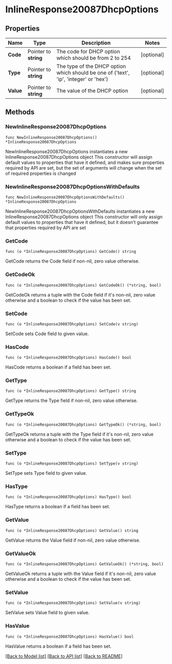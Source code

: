 # InlineResponse20087DhcpOptions

## Properties

Name | Type | Description | Notes
------------ | ------------- | ------------- | -------------
**Code** | Pointer to **string** | The code for DHCP option which should be from 2 to 254 | [optional] 
**Type** | Pointer to **string** | The type of the DHCP option which should be one of (&#39;text&#39;, &#39;ip&#39;, &#39;integer&#39; or &#39;hex&#39;) | [optional] 
**Value** | Pointer to **string** | The value of the DHCP option | [optional] 

## Methods

### NewInlineResponse20087DhcpOptions

`func NewInlineResponse20087DhcpOptions() *InlineResponse20087DhcpOptions`

NewInlineResponse20087DhcpOptions instantiates a new InlineResponse20087DhcpOptions object
This constructor will assign default values to properties that have it defined,
and makes sure properties required by API are set, but the set of arguments
will change when the set of required properties is changed

### NewInlineResponse20087DhcpOptionsWithDefaults

`func NewInlineResponse20087DhcpOptionsWithDefaults() *InlineResponse20087DhcpOptions`

NewInlineResponse20087DhcpOptionsWithDefaults instantiates a new InlineResponse20087DhcpOptions object
This constructor will only assign default values to properties that have it defined,
but it doesn't guarantee that properties required by API are set

### GetCode

`func (o *InlineResponse20087DhcpOptions) GetCode() string`

GetCode returns the Code field if non-nil, zero value otherwise.

### GetCodeOk

`func (o *InlineResponse20087DhcpOptions) GetCodeOk() (*string, bool)`

GetCodeOk returns a tuple with the Code field if it's non-nil, zero value otherwise
and a boolean to check if the value has been set.

### SetCode

`func (o *InlineResponse20087DhcpOptions) SetCode(v string)`

SetCode sets Code field to given value.

### HasCode

`func (o *InlineResponse20087DhcpOptions) HasCode() bool`

HasCode returns a boolean if a field has been set.

### GetType

`func (o *InlineResponse20087DhcpOptions) GetType() string`

GetType returns the Type field if non-nil, zero value otherwise.

### GetTypeOk

`func (o *InlineResponse20087DhcpOptions) GetTypeOk() (*string, bool)`

GetTypeOk returns a tuple with the Type field if it's non-nil, zero value otherwise
and a boolean to check if the value has been set.

### SetType

`func (o *InlineResponse20087DhcpOptions) SetType(v string)`

SetType sets Type field to given value.

### HasType

`func (o *InlineResponse20087DhcpOptions) HasType() bool`

HasType returns a boolean if a field has been set.

### GetValue

`func (o *InlineResponse20087DhcpOptions) GetValue() string`

GetValue returns the Value field if non-nil, zero value otherwise.

### GetValueOk

`func (o *InlineResponse20087DhcpOptions) GetValueOk() (*string, bool)`

GetValueOk returns a tuple with the Value field if it's non-nil, zero value otherwise
and a boolean to check if the value has been set.

### SetValue

`func (o *InlineResponse20087DhcpOptions) SetValue(v string)`

SetValue sets Value field to given value.

### HasValue

`func (o *InlineResponse20087DhcpOptions) HasValue() bool`

HasValue returns a boolean if a field has been set.


[[Back to Model list]](../README.md#documentation-for-models) [[Back to API list]](../README.md#documentation-for-api-endpoints) [[Back to README]](../README.md)


